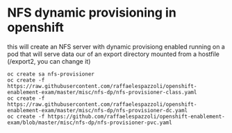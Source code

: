 # NFS dynamic provisioning in openshift

this will create an NFS server with dynamic provisiong enabled running on a pod that will serve data our of an export directory mounted from a hostfile (/export2, you can change it)

```
oc create sa nfs-provisioner
oc create -f https://raw.githubusercontent.com/raffaelespazzoli/openshift-enablement-exam/master/misc/nfs-dp/nfs-provisioner-class.yaml
oc create -f https://raw.githubusercontent.com/raffaelespazzoli/openshift-enablement-exam/master/misc/nfs-dp/nfs-provisioner-dc.yaml
oc create -f https://github.com/raffaelespazzoli/openshift-enablement-exam/blob/master/misc/nfs-dp/nfs-provisioner-pvc.yaml
```

